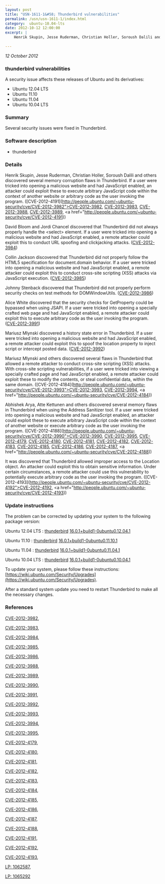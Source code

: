 ```yaml
---
layout: post
title: "USN-1611-1&#58; Thunderbird vulnerabilities"
permalink: /usn/usn-1611-1/index.html
category:  ubuntu-10.04-lts
date: 2012-10-12 12:00:00
excerpt: |
    Henrik Skupin, Jesse Ruderman, Christian Holler, Soroush Dalili and others discovered several memory corruption flaws in Thunderbird. If a user were tricked into opening a malicious website and had JavaScript enabled, an attacker could exploit these to execute arbitrary JavaScript code within the context of another website or arbitrary code as the user invoking the program. ([CVE-2012-4191](http://people.ubuntu.com/~ubuntu-security/cve/CVE-2012-3982">CVE-2012-3982</a>, <a href="http://people.ubuntu.com/~ubuntu-security/cve/CVE-2012-3983">CVE-2012-3983</a>, <a href="http://people.ubuntu.com/~ubuntu-security/cve/CVE-2012-3988">CVE-2012-3988</a>, <a href="http://people.ubuntu.com/~ubuntu-security/cve/CVE-2012-3989">CVE-2012-3989</a>, <a href="http://people.ubuntu.com/~ubuntu-security/cve/CVE-2012-4191))
    
--- 
```

 
 

*12 October 2012*

### thunderbird vulnerabilities

A security issue affects these releases of Ubuntu and its derivatives:

* Ubuntu 12.04 LTS
* Ubuntu 11.10
* Ubuntu 11.04
* Ubuntu 10.04 LTS

### Summary

Several security issues were fixed in Thunderbird. 

### Software description

* thunderbird 

### Details

Henrik Skupin, Jesse Ruderman, Christian Holler, Soroush Dalili and others discovered several memory corruption flaws in Thunderbird. If a user were tricked into opening a malicious website and had JavaScript enabled, an attacker could exploit these to execute arbitrary JavaScript code within the context of another website or arbitrary code as the user invoking the program. ([CVE-2012-4191](http://people.ubuntu.com/~ubuntu-security/cve/CVE-2012-3982">CVE-2012-3982</a>, <a href="http://people.ubuntu.com/~ubuntu-security/cve/CVE-2012-3983">CVE-2012-3983</a>, <a href="http://people.ubuntu.com/~ubuntu-security/cve/CVE-2012-3988">CVE-2012-3988</a>, <a href="http://people.ubuntu.com/~ubuntu-security/cve/CVE-2012-3989">CVE-2012-3989</a>, <a href="http://people.ubuntu.com/~ubuntu-security/cve/CVE-2012-4191))

David Bloom and Jordi Chancel discovered that Thunderbird did not always properly handle the &lt;select&gt; element. If a user were tricked into opening a malicious website and had JavaScript enabled, a remote attacker could exploit this to conduct URL spoofing and clickjacking attacks. ([CVE-2012-3984](http://people.ubuntu.com/~ubuntu-security/cve/CVE-2012-3984))

Collin Jackson discovered that Thunderbird did not properly follow the HTML5 specification for document.domain behavior. If a user were tricked into opening a malicious website and had JavaScript enabled, a remote attacker could exploit this to conduct cross-site scripting (XSS) attacks via JavaScript execution. ([CVE-2012-3985](http://people.ubuntu.com/~ubuntu-security/cve/CVE-2012-3985))

Johnny Stenback discovered that Thunderbird did not properly perform security checks on test methods for DOMWindowUtils. ([CVE-2012-3986](http://people.ubuntu.com/~ubuntu-security/cve/CVE-2012-3986))

Alice White discovered that the security checks for GetProperty could be bypassed when using JSAPI. If a user were tricked into opening a specially crafted web page and had JavaScript enabled, a remote attacker could exploit this to execute arbitrary code as the user invoking the program. ([CVE-2012-3991](http://people.ubuntu.com/~ubuntu-security/cve/CVE-2012-3991))

Mariusz Mlynski discovered a history state error in Thunderbird. If a user were tricked into opening a malicious website and had JavaScript enabled, a remote attacker could exploit this to spoof the location property to inject script or intercept posted data. ([CVE-2012-3992](http://people.ubuntu.com/~ubuntu-security/cve/CVE-2012-3992))

Mariusz Mlynski and others discovered several flaws in Thunderbird that allowed a remote attacker to conduct cross-site scripting (XSS) attacks. With cross-site scripting vulnerabilities, if a user were tricked into viewing a specially crafted page and had JavaScript enabled, a remote attacker could exploit these to modify the contents, or steal confidential data, within the same domain. ([CVE-2012-4184](http://people.ubuntu.com/~ubuntu-security/cve/CVE-2012-3993">CVE-2012-3993</a>, <a href="http://people.ubuntu.com/~ubuntu-security/cve/CVE-2012-3994">CVE-2012-3994</a>, <a href="http://people.ubuntu.com/~ubuntu-security/cve/CVE-2012-4184))

Abhishek Arya, Atte Kettunen and others discovered several memory flaws in Thunderbird when using the Address Sanitizer tool. If a user were tricked into opening a malicious website and had JavaScript enabled, an attacker could exploit these to execute arbitrary JavaScript code within the context of another website or execute arbitrary code as the user invoking the program. ([CVE-2012-4188](http://people.ubuntu.com/~ubuntu-security/cve/CVE-2012-3990">CVE-2012-3990</a>, <a href="http://people.ubuntu.com/~ubuntu-security/cve/CVE-2012-3995">CVE-2012-3995</a>, <a href="http://people.ubuntu.com/~ubuntu-security/cve/CVE-2012-4179">CVE-2012-4179</a>, <a href="http://people.ubuntu.com/~ubuntu-security/cve/CVE-2012-4180">CVE-2012-4180</a>, <a href="http://people.ubuntu.com/~ubuntu-security/cve/CVE-2012-4181">CVE-2012-4181</a>, <a href="http://people.ubuntu.com/~ubuntu-security/cve/CVE-2012-4182">CVE-2012-4182</a>, <a href="http://people.ubuntu.com/~ubuntu-security/cve/CVE-2012-4183">CVE-2012-4183</a>, <a href="http://people.ubuntu.com/~ubuntu-security/cve/CVE-2012-4185">CVE-2012-4185</a>, <a href="http://people.ubuntu.com/~ubuntu-security/cve/CVE-2012-4186">CVE-2012-4186</a>, <a href="http://people.ubuntu.com/~ubuntu-security/cve/CVE-2012-4187">CVE-2012-4187</a>, <a href="http://people.ubuntu.com/~ubuntu-security/cve/CVE-2012-4188))

It was discovered that Thunderbird allowed improper access to the Location object. An attacker could exploit this to obtain sensitive information. Under certain circumstances, a remote attacker could use this vulnerability to potentially execute arbitrary code as the user invoking the program. ([CVE-2012-4193](http://people.ubuntu.com/~ubuntu-security/cve/CVE-2012-4192">CVE-2012-4192</a>, <a href="http://people.ubuntu.com/~ubuntu-security/cve/CVE-2012-4193)) 

### Update instructions

The problem can be corrected by updating your system to the following package version:

Ubuntu 12.04 LTS
 : [thunderbird](https://launchpad.net/ubuntu/+source/thunderbird) <span> [16.0.1+build1-0ubuntu0.12.04.1](https://launchpad.net/ubuntu/+source/thunderbird/16.0.1+build1-0ubuntu0.12.04.1) </span> 

Ubuntu 11.10
 : [thunderbird](https://launchpad.net/ubuntu/+source/thunderbird) <span> [16.0.1+build1-0ubuntu0.11.10.1](https://launchpad.net/ubuntu/+source/thunderbird/16.0.1+build1-0ubuntu0.11.10.1) </span> 

Ubuntu 11.04
 : [thunderbird](https://launchpad.net/ubuntu/+source/thunderbird) <span> [16.0.1+build1-0ubuntu0.11.04.1](https://launchpad.net/ubuntu/+source/thunderbird/16.0.1+build1-0ubuntu0.11.04.1) </span> 

Ubuntu 10.04 LTS
 : [thunderbird](https://launchpad.net/ubuntu/+source/thunderbird) <span> [16.0.1+build1-0ubuntu0.10.04.1](https://launchpad.net/ubuntu/+source/thunderbird/16.0.1+build1-0ubuntu0.10.04.1) </span> 

To update your system, please follow these instructions: [https://wiki.ubuntu.com/Security/Upgrades](https://wiki.ubuntu.com/Security/Upgrades).

After a standard system update you need to restart Thunderbird to make all the necessary changes. 

### References

 
 [CVE-2012-3982](http://people.ubuntu.com/~ubuntu-security/cve/CVE-2012-3982), 

 [CVE-2012-3983](http://people.ubuntu.com/~ubuntu-security/cve/CVE-2012-3983), 

 [CVE-2012-3984](http://people.ubuntu.com/~ubuntu-security/cve/CVE-2012-3984), 

 [CVE-2012-3985](http://people.ubuntu.com/~ubuntu-security/cve/CVE-2012-3985), 

 [CVE-2012-3986](http://people.ubuntu.com/~ubuntu-security/cve/CVE-2012-3986), 

 [CVE-2012-3988](http://people.ubuntu.com/~ubuntu-security/cve/CVE-2012-3988), 

 [CVE-2012-3989](http://people.ubuntu.com/~ubuntu-security/cve/CVE-2012-3989), 

 [CVE-2012-3990](http://people.ubuntu.com/~ubuntu-security/cve/CVE-2012-3990), 

 [CVE-2012-3991](http://people.ubuntu.com/~ubuntu-security/cve/CVE-2012-3991), 

 [CVE-2012-3992](http://people.ubuntu.com/~ubuntu-security/cve/CVE-2012-3992), 

 [CVE-2012-3993](http://people.ubuntu.com/~ubuntu-security/cve/CVE-2012-3993), 

 [CVE-2012-3994](http://people.ubuntu.com/~ubuntu-security/cve/CVE-2012-3994), 

 [CVE-2012-3995](http://people.ubuntu.com/~ubuntu-security/cve/CVE-2012-3995), 

 [CVE-2012-4179](http://people.ubuntu.com/~ubuntu-security/cve/CVE-2012-4179), 

 [CVE-2012-4180](http://people.ubuntu.com/~ubuntu-security/cve/CVE-2012-4180), 

 [CVE-2012-4181](http://people.ubuntu.com/~ubuntu-security/cve/CVE-2012-4181), 

 [CVE-2012-4182](http://people.ubuntu.com/~ubuntu-security/cve/CVE-2012-4182), 

 [CVE-2012-4183](http://people.ubuntu.com/~ubuntu-security/cve/CVE-2012-4183), 

 [CVE-2012-4184](http://people.ubuntu.com/~ubuntu-security/cve/CVE-2012-4184), 

 [CVE-2012-4185](http://people.ubuntu.com/~ubuntu-security/cve/CVE-2012-4185), 

 [CVE-2012-4186](http://people.ubuntu.com/~ubuntu-security/cve/CVE-2012-4186), 

 [CVE-2012-4187](http://people.ubuntu.com/~ubuntu-security/cve/CVE-2012-4187), 

 [CVE-2012-4188](http://people.ubuntu.com/~ubuntu-security/cve/CVE-2012-4188), 

 [CVE-2012-4191](http://people.ubuntu.com/~ubuntu-security/cve/CVE-2012-4191), 

 [CVE-2012-4192](http://people.ubuntu.com/~ubuntu-security/cve/CVE-2012-4192), 

 [CVE-2012-4193](http://people.ubuntu.com/~ubuntu-security/cve/CVE-2012-4193), 

 [LP: 1062587](https://launchpad.net/bugs/1062587), 

 [LP: 1065292](https://launchpad.net/bugs/1065292)
 


